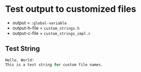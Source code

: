# Test output to customized files

- output = `:global-variable`
- output-h-file = `custom_strings.h`
- output-c-file = `custom_strings_impl.c`

## Test String

```c
Hello, World!
This is a test string for custom file names.
```
